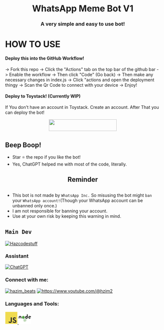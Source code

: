 <h1 align="center">WhatsApp Meme Bot V1</h1>
<h3 align="center">A very simple and easy to use bot!</h3>

# HOW TO USE

#### Deploy this into the GitHub Workflow!
-> Fork this repo
-> Click the "Actions" tab on the top bar of the github bar
-> Enable the workflow
-> Then click "Code" (Go back)
-> Then make any necessary changes in index.js
-> Click "actions and open the deployment thingy
-> Scan the Qr Code to connect with your device
-> Enjoy!

#### Deploy to Toystack! (Currently WIP)

If You don't have an account in Toystack. Create an account. After That you can deploy the bot!
    <br>
<p align="center"><a href="https://toystack.ai"> <img src="https://img.shields.io/badge/Toystack%20Account-blue?style=for-the-badge&logo=Toystack" width="220" height="38.45"/></a></p>




## Beep Boop!

- Star ⭐ the repo if you like the bot!
- Yes, ChatGPT helped me with most of the code, literally.


<h2 align="center">  Reminder
</h2>
   
## 
- This bot is not made by `WhatsApp Inc.` So misusing the bot might `ban` your `WhatsApp account!`(Though your WhatsApp account can be unbanned only once.)
- I am not responsible for banning your account.
- Use at your own risk by keeping this warning in mind.


## `Main Dev` 
<a href="https://github.com/Hazcodestuff"><img src="https://github.com/Hazcodestuff.png" width="250" height="250" alt="Hazcodestuff"/></a>

### Assistant
<a href="chatgpt.com"><img src="https://static.vecteezy.com/system/resources/previews/021/608/790/original/chatgpt-logo-chat-gpt-icon-on-black-background-free-vector.jpg" width="200" height="200" alt="ChatGPT"/></a>

<h3 align="left">Connect with me:</h3>
<p align="left">
<a href="https://instagram.com/hazim_beats" target="blank"><img align="center" src="https://raw.githubusercontent.com/rahuldkjain/github-profile-readme-generator/master/src/images/icons/Social/instagram.svg" alt="hazim_beats" height="30" width="40" /></a>
<a href="https://www.youtube.com/c/https://www.youtube.com/@hzim2" target="blank"><img align="center" src="https://raw.githubusercontent.com/rahuldkjain/github-profile-readme-generator/master/src/images/icons/Social/youtube.svg" alt="https://www.youtube.com/@hzim2" height="30" width="40" /></a>
</p>

<h3 align="left">Languages and Tools:</h3>
<p align="left"> <a href="https://developer.mozilla.org/en-US/docs/Web/JavaScript" target="_blank" rel="noreferrer"> <img src="https://raw.githubusercontent.com/devicons/devicon/master/icons/javascript/javascript-original.svg" alt="javascript" width="40" height="40"/> </a> <a href="https://nodejs.org" target="_blank" rel="noreferrer"> <img src="https://raw.githubusercontent.com/devicons/devicon/master/icons/nodejs/nodejs-original-wordmark.svg" alt="nodejs" width="40" height="40"/> </a> </p>
